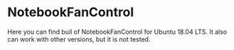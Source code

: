 # NotebookFanControl
Here you can find buil of NotebookFanControl for Ubuntu 18.04 LTS. It also can work with other versions, but it is not tested.
